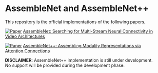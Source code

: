 # AssembleNet and AssembleNet++

This repository is the official implementations of the following papers.

[![Paper](http://img.shields.io/badge/Paper-arXiv.2008.03800-B3181B?logo=arXiv)](https://arxiv.org/abs/1905.13209)
[AssembleNet: Searching for Multi-Stream Neural Connectivity in Video
Architectures](https://arxiv.org/abs/1905.13209)

[![Paper](http://img.shields.io/badge/Paper-arXiv.2008.08072-B3181B?logo=arXiv)](https://arxiv.org/abs/1905.13209)
[AssembleNet++: Assembling Modality Representations via Attention
Connections](https://arxiv.org/abs/2008.08072)

**DISCLAIMER**: AssembleNet++ implementation is still under development.
No support will be provided during the development phase.
